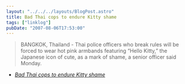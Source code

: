 ```yaml
---
layout: "../../../layouts/BlogPost.astro"
title: Bad Thai cops to endure Kitty shame
tags: ["linklog"]
pubDate: "2007-08-06T17:53:00"
---
```


> BANGKOK, Thailand - Thai police officers who break rules will be forced to wear hot pink armbands featuring &ldquo;Hello Kitty,&rdquo; the Japanese icon of cute, as a mark of shame, a senior officer said Monday.

- <cite>[Bad Thai cops to endure Kitty shame](http://www.chinadaily.com.cn/world/2007-08/07/content_5448964.htm)</cite>
